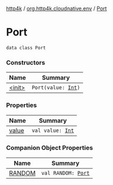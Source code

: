 [http4k](../../index.md) / [org.http4k.cloudnative.env](../index.md) / [Port](./index.md)

# Port

`data class Port`

### Constructors

| Name | Summary |
|---|---|
| [&lt;init&gt;](-init-.md) | `Port(value: `[`Int`](https://kotlinlang.org/api/latest/jvm/stdlib/kotlin/-int/index.html)`)` |

### Properties

| Name | Summary |
|---|---|
| [value](value.md) | `val value: `[`Int`](https://kotlinlang.org/api/latest/jvm/stdlib/kotlin/-int/index.html) |

### Companion Object Properties

| Name | Summary |
|---|---|
| [RANDOM](-r-a-n-d-o-m.md) | `val RANDOM: `[`Port`](./index.md) |

